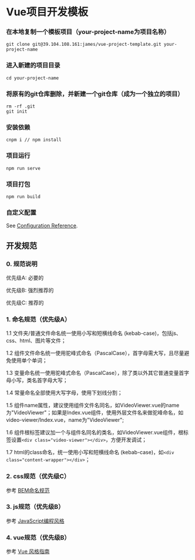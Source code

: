 # Vue项目开发模板

### 在本地复制一个模板项目（your-project-name为项目名称）
```
git clone git@39.104.108.161:james/vue-project-template.git your-project-name
```

### 进入新建的项目目录
```
cd your-project-name
```

### 将原有的git仓库删除，并新建一个git仓库（成为一个独立的项目）
```
rm -rf .git
git init
```

### 安装依赖
```
cnpm i // npm install
```

### 项目运行
```
npm run serve
```

### 项目打包
```
npm run build
```

### 自定义配置
See [Configuration Reference](https://cli.vuejs.org/config/).



## 开发规范
### 0. 规范说明
优先级A: 必要的

优先级B: 强烈推荐的

优先级C: 推荐的

### 1. 命名规范（优先级A）
1.1 文件夹/普通文件命名统一使用小写和短横线命名 (kebab-case)，包括js、css、html、图片等文件；

1.2 组件文件命名统一使用驼峰式命名（PascalCase），首字母需大写，且尽量避免使用单个单词；

1.3 变量命名统一使用驼峰式命名（PascalCase），除了类以外其它普通变量首字母小写，类名首字母大写；

1.4 常量命名全部使用大写字母，使用下划线分割；

1.5 组件name属性，建议使用组件文件名同名，如VideoViewer.vue的name为"VideoViewer"；如果是Index.vue组件，使用外层文件名来做驼峰命名，如video-viewer/Index.vue，name为"VideoViewer";

1.6 组件根标签建议加一个与组件名同名的类名，如VideoViewer.vue组件，根标签设置`<div class="video-viewer"></div>`，方便开发调试；

1.7 html的class命名，统一使用小写和短横线命名 (kebab-case)，如`<div class="content-wrapper"></div>`；

### 2. css规范（优先级C）
参考 [BEM命名规范](https://blog.csdn.net/chenmoquan/article/details/17095465)

### 3. js规范（优先级B）
参考 [JavaScript编程风格](http://wangdoc.com/javascript/features/style.html)

### 4. vue规范（优先级B）
参考 [Vue 风格指南](https://cn.vuejs.org/v2/style-guide/#%E4%BC%98%E5%85%88%E7%BA%A7-A-%E7%9A%84%E8%A7%84%E5%88%99%EF%BC%9A%E5%BF%85%E8%A6%81%E7%9A%84-%E8%A7%84%E9%81%BF%E9%94%99%E8%AF%AF)

